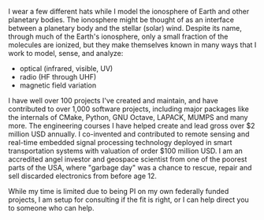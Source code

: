 I wear a few different hats while I model the ionosphere of Earth and other planetary bodies.
The ionosphere might be thought of as an interface between a planetary body and the stellar (solar) wind.
Despite its name, through much of the Earth's ionosphere, only a small fraction of the molecules are ionized, but they make themselves known in many ways that I work to model, sense, and analyze:

* optical (infrared, visible, UV)
* radio (HF through UHF)
* magnetic field variation

I have well over 100 projects I've created and maintain, and have contributed to over 1,000 software projects, including major packages like the internals of CMake, Python, GNU Octave, LAPACK, MUMPS and many more.
The engineering courses I have helped create and lead gross over $2 million USD annually.
I co-invented and contributed to remote sensing and real-time embedded signal processing technology deployed in smart transportation systems with valuation of order $100 million USD.
I am an accredited angel investor and geospace scientist from one of the poorest parts of the USA, where "garbage day" was a chance to rescue, repair and sell discarded electronics from before age 12.

While my time is limited due to being PI on my own federally funded projects, I am setup for consulting if the fit is right, or I can help direct you to someone who can help.
